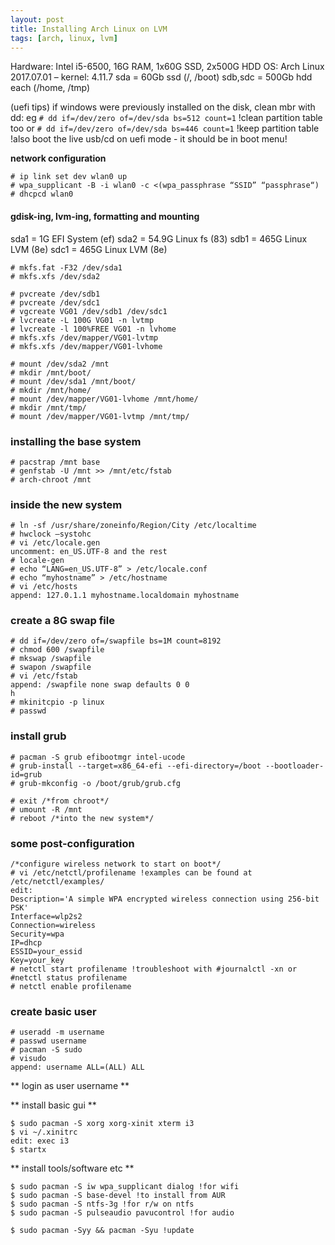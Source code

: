 ```yaml
---
layout: post
title: Installing Arch Linux on LVM
tags: [arch, linux, lvm]
---
```


Hardware: Intel i5-6500, 16G RAM, 1x60G SSD, 2x500G HDD
OS: Arch Linux 2017.07.01 – kernel: 4.11.7
sda = 60Gb ssd (/, /boot)
sdb,sdc = 500Gb hdd each (/home, /tmp)

(uefi tips)
if windows were previously installed on the disk, clean mbr with dd:
eg `# dd if=/dev/zero of=/dev/sda bs=512 count=1` !clean partition table too
or `# dd if=/dev/zero of=/dev/sda bs=446 count=1` !keep partition table
!also boot the live usb/cd on uefi mode - it should be in boot menu!

**network configuration**
```
# ip link set dev wlan0 up
# wpa_supplicant -B -i wlan0 -c <(wpa_passphrase “SSID” “passphrase“)
# dhcpcd wlan0
```
#### gdisk-ing, lvm-ing, formatting and mounting
sda1 = 1G EFI System (ef)
sda2 = 54.9G Linux fs (83)
sdb1 = 465G Linux LVM (8e)
sdc1 = 465G Linux LVM (8e)
```
# mkfs.fat -F32 /dev/sda1
# mkfs.xfs /dev/sda2

# pvcreate /dev/sdb1
# pvcreate /dev/sdc1
# vgcreate VG01 /dev/sdb1 /dev/sdc1
# lvcreate -L 100G VG01 -n lvtmp
# lvcreate -l 100%FREE VG01 -n lvhome
# mkfs.xfs /dev/mapper/VG01-lvtmp
# mkfs.xfs /dev/mapper/VG01-lvhome

# mount /dev/sda2 /mnt
# mkdir /mnt/boot/
# mount /dev/sda1 /mnt/boot/
# mkdir /mnt/home/
# mount /dev/mapper/VG01-lvhome /mnt/home/
# mkdir /mnt/tmp/
# mount /dev/mapper/VG01-lvtmp /mnt/tmp/
```
### installing the base system
```
# pacstrap /mnt base
# genfstab -U /mnt >> /mnt/etc/fstab
# arch-chroot /mnt
```
### inside the new system
```
# ln -sf /usr/share/zoneinfo/Region/City /etc/localtime
# hwclock –systohc
# vi /etc/locale.gen
uncomment: en_US.UTF-8 and the rest
# locale-gen
# echo “LANG=en_US.UTF-8” > /etc/locale.conf
# echo “myhostname” > /etc/hostname
# vi /etc/hosts
append: 127.0.1.1 myhostname.localdomain myhostname
```
### create a 8G swap file
```
# dd if=/dev/zero of=/swapfile bs=1M count=8192
# chmod 600 /swapfile
# mkswap /swapfile
# swapon /swapfile
# vi /etc/fstab
append: /swapfile none swap defaults 0 0
h
# mkinitcpio -p linux
# passwd
```
### install grub
```
# pacman -S grub efibootmgr intel-ucode
# grub-install --target=x86_64-efi --efi-directory=/boot --bootloader-id=grub
# grub-mkconfig -o /boot/grub/grub.cfg

# exit /*from chroot*/
# umount -R /mnt
# reboot /*into the new system*/
```
### some post-configuration
```
/*configure wireless network to start on boot*/
# vi /etc/netctl/profilename !examples can be found at /etc/netctl/examples/
edit:
Description='A simple WPA encrypted wireless connection using 256-bit PSK'
Interface=wlp2s2
Connection=wireless
Security=wpa
IP=dhcp
ESSID=your_essid
Key=your_key
# netctl start profilename !troubleshoot with #journalctl -xn or #netctl status profilename
# netctl enable profilename
```
### create basic user
```
# useradd -m username
# passwd username
# pacman -S sudo
# visudo
append: username ALL=(ALL) ALL
```

** login as user username **

** install basic gui **
```
$ sudo pacman -S xorg xorg-xinit xterm i3
$ vi ~/.xinitrc
edit: exec i3
$ startx
```
** install tools/software etc **
```
$ sudo pacman -S iw wpa_supplicant dialog !for wifi
$ sudo pacman -S base-devel !to install from AUR
$ sudo pacman -S ntfs-3g !for r/w on ntfs
$ sudo pacman -S pulseaudio pavucontrol !for audio

$ sudo pacman -Syy && pacman -Syu !update
```
